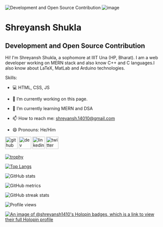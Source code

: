 ![Development and Open Source Contribution](https://pbs.twimg.com/profile_banners/1495246862034485249/1691513830/1080x360)
![image](https://github.com/shreyansh1410/shreyansh1410/assets/109788335/09de6f9a-b267-4c16-9e21-8b5ca87c175b)


# Shreyansh Shukla
## Development and Open Source Contribution

Hi! I'm Shreyansh Shukla, a sophomore at IIIT Una (HP, Bharat). I am a web developer working on MERN stack and also know C++ and C languages.I also know about LaTeX, MatLab and Arduino technologies.

Skills: 
- 💻 HTML, CSS, JS

- 🔭 I’m currently working on this page. 
- 🌱 I’m currently learning MERN and DSA 
- 📫 How to reach me: shreyansh.14010@gmail.com 
- 😄 Pronouns: He/Him 


[<img src='https://cdn.jsdelivr.net/npm/simple-icons@3.0.1/icons/github.svg' alt='github' height='40'>](https://github.com/shreyansh1410)  [<img src='https://cdn.jsdelivr.net/npm/simple-icons@3.0.1/icons/hashnode.svg' alt='dev' height='40'>](https://shreyansh1410.hashnode.dev/)  [<img src='https://cdn.jsdelivr.net/npm/simple-icons@3.0.1/icons/linkedin.svg' alt='linkedin' height='40'>](https://www.linkedin.com/in/shreyansh1410/)  [<img src='https://cdn.jsdelivr.net/npm/simple-icons@3.0.1/icons/twitter.svg' alt='twitter' height='40'>](https://twitter.com/shreyansh1410)  

[![trophy](https://github-profile-trophy.vercel.app/?username=shreyansh1410)](https://github.com/ryo-ma/github-profile-trophy)

[![Top Langs](https://github-readme-stats.vercel.app/api/top-langs/?username=shreyansh1410)](https://github.com/anuraghazra/github-readme-stats)

![GitHub stats](https://github-readme-stats.vercel.app/api?username=shreyansh1410&show_icons=true)  

![GitHub metrics](https://metrics.lecoq.io/shreyansh1410)  

![GitHub streak stats](https://streak-stats.demolab.com/?user=shreyansh1410)  

![Profile views](https://gpvc.arturio.dev/shreyansh1410)  

[![An image of @shreyansh1410's Holopin badges, which is a link to view their full Holopin profile](https://holopin.me/shreyansh1410)](https://holopin.io/@shreyansh1410)
